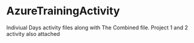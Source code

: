 # AzureTrainingActivity

Indiviual Days activity files along with The Combined file.
Project 1 and 2 activity also attached
